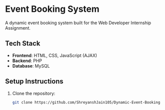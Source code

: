 # Event Booking System

A dynamic event booking system built for the Web Developer Internship Assignment.

## Tech Stack
- **Frontend**: HTML, CSS, JavaScript (AJAX)
- **Backend**: PHP
- **Database**: MySQL

## Setup Instructions
1. Clone the repository:
   ```bash
   git clone https://github.com/ShreyanshJain105/Dynamic-Event-Booking-System.git
